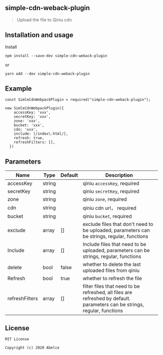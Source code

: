 ## simple-cdn-weback-plugin

> Upload the file to Qiniu cdn

##  Installation and usage

Install

```
npm install --save-dev simple-cdn-weback-plugin
```

or

```
yarn add --dev simple-cdn-weback-plugin
```

## Example

```
const SimleCdnWebpackPlugin = required("simple-cdn-weback-plugin");

new SimleCdnWebpackPlugin({
    accessKey: 'xxx',
    secretKey: 'xxx',
    zone: 'xxx',
    bucket: 'xxx',
    cdn: 'xxx',
    include: [/index\.html/],
    refresh: true,
    refreshFilters: [],
  })
```

##  Parameters

| Name           | Type   | Default | Description                                                  |
| -------------- | ------ | ------- | ------------------------------------------------------------ |
| accessKey      | string |         | qiniu `accessKey`,  required                                 |
| secretKey      | string |         | qiniu `secretKey`, required                                  |
| zone           | string |         | qiniu `zone`,  required                                      |
| cdn            | string |         | qiniu cdn url， required                                     |
| bucket         | string |         | qiniu `bucket`,  required                                    |
| exclude        | array  | []      | exclude files that don't need to be uploaded, parameters can be strings, regular, functions |
| Include        | array  | []      | Include files that need to be uploaded, parameters can be strings, regular, functions |
| delete         | bool   | false   | whether to delete the last uploaded files from qiniu         |
| Refresh        | bool   | true    | whether to refresh the file                                  |
| refreshFilters | array  | []      | filter files that need to be refreshed, all files are refreshed by default. parameters can be strings, regular, functions |


## License

```
MIT License

Copyright (c) 2020 Abelce
```

